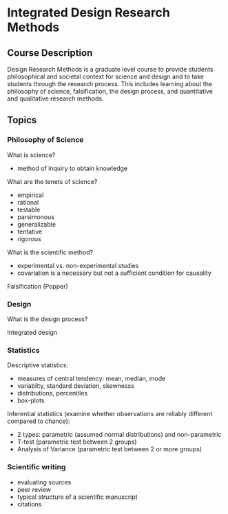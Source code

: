 # Integrated Design Research Methods

## Course Description

Design Research Methods is a graduate level course to provide students philosophical and societal context for science and design and to take students through the research process. This includes learning about the philosophy of science, falsification, the design process, and quantitative and qualitative research methods.

## Topics

### Philosophy of Science

What is science?
- method of inquiry to obtain knowledge

What are the tenets of science?
- empirical
- rational
- testable
- parsimonous
- generalizable
- tentative
- rigorous

What is the scientific method?
- experimental vs. non-experimental studies
- covariation is a necessary but not a sufficient condition for causality

Falsification (Popper)

### Design

What is the design process?

Integrated design

### Statistics

Descriptive statistics: 
  - measures of central tendency: mean, median, mode
  - variabilty, standard deviation, skewnesss
  - distributions, percentiles
  - box-plots

Inferential statistics (examine whether observations are reliably different compared to chance):
  - 2 types: parametric (assumed normal distributions) and non-parametric
  - T-test (parametric test between 2 groups)
  - Analysis of Variance (parametric test between 2 or more groups)

### Scientific writing

- evaluating sources
- peer review
- typical structure of a scientific manuscript
- citations
